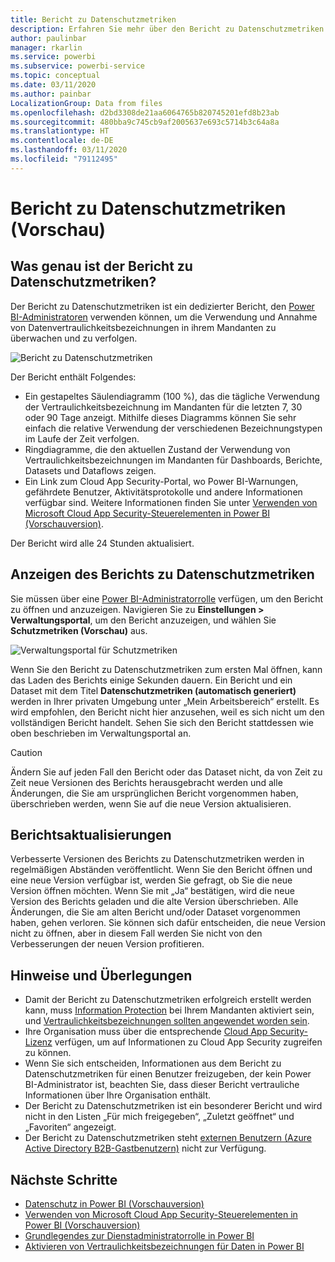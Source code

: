 ```yaml
---
title: Bericht zu Datenschutzmetriken
description: Erfahren Sie mehr über den Bericht zu Datenschutzmetriken.
author: paulinbar
manager: rkarlin
ms.service: powerbi
ms.subservice: powerbi-service
ms.topic: conceptual
ms.date: 03/11/2020
ms.author: painbar
LocalizationGroup: Data from files
ms.openlocfilehash: d2bd3308de21aa6064765b820745201efd8b23ab
ms.sourcegitcommit: 480bba9c745cb9af2005637e693c5714b3c64a8a
ms.translationtype: HT
ms.contentlocale: de-DE
ms.lasthandoff: 03/11/2020
ms.locfileid: "79112495"
---
```

# <a name="data-protection-metrics-report-preview"></a>Bericht zu Datenschutzmetriken (Vorschau)

## <a name="what-is-the-data-protection-metrics-report"></a>Was genau ist der Bericht zu Datenschutzmetriken?
Der Bericht zu Datenschutzmetriken ist ein dedizierter Bericht, den [Power BI-Administratoren](../service-admin-role.md) verwenden können, um die Verwendung und Annahme von Datenvertraulichkeitsbezeichnungen in ihrem Mandanten zu überwachen und zu verfolgen.

![Bericht zu Datenschutzmetriken](./media/service-security-data-protection-metrics-report/protection-metrics-seven-days-1.png)
 
Der Bericht enthält Folgendes:
* Ein gestapeltes Säulendiagramm (100 %), das die tägliche Verwendung der Vertraulichkeitsbezeichnung im Mandanten für die letzten 7, 30 oder 90 Tage anzeigt. Mithilfe dieses Diagramms können Sie sehr einfach die relative Verwendung der verschiedenen Bezeichnungstypen im Laufe der Zeit verfolgen.
* Ringdiagramme, die den aktuellen Zustand der Verwendung von Vertraulichkeitsbezeichnungen im Mandanten für Dashboards, Berichte, Datasets und Dataflows zeigen.
* Ein Link zum Cloud App Security-Portal, wo Power BI-Warnungen, gefährdete Benutzer, Aktivitätsprotokolle und andere Informationen verfügbar sind. Weitere Informationen finden Sie unter [Verwenden von Microsoft Cloud App Security-Steuerelementen in Power BI (Vorschauversion)](./service-security-using-microsoft-cloud-app-security-controls.md).

Der Bericht wird alle 24 Stunden aktualisiert.

## <a name="viewing-the-data-protection-metrics-report"></a>Anzeigen des Berichts zu Datenschutzmetriken

Sie müssen über eine [Power BI-Administratorrolle](../service-admin-role.md) verfügen, um den Bericht zu öffnen und anzuzeigen.
Navigieren Sie zu **Einstellungen > Verwaltungsportal**, um den Bericht anzuzeigen, und wählen Sie **Schutzmetriken (Vorschau)** aus.

![Verwaltungsportal für Schutzmetriken](./media/service-security-data-protection-metrics-report/protection-metrics-admin-portal.png)
 
 
Wenn Sie den Bericht zu Datenschutzmetriken zum ersten Mal öffnen, kann das Laden des Berichts einige Sekunden dauern. Ein Bericht und ein Dataset mit dem Titel **Datenschutzmetriken (automatisch generiert)** werden in Ihrer privaten Umgebung unter „Mein Arbeitsbereich“ erstellt. Es wird empfohlen, den Bericht nicht hier anzusehen, weil es sich nicht um den vollständigen Bericht handelt. Sehen Sie sich den Bericht stattdessen wie oben beschrieben im Verwaltungsportal an.

> [!CAUTION]
> Ändern Sie auf jeden Fall den Bericht oder das Dataset nicht, da von Zeit zu Zeit neue Versionen des Berichts herausgebracht werden und alle Änderungen, die Sie am ursprünglichen Bericht vorgenommen haben, überschrieben werden, wenn Sie auf die neue Version aktualisieren.

## <a name="report-updates"></a>Berichtsaktualisierungen

Verbesserte Versionen des Berichts zu Datenschutzmetriken werden in regelmäßigen Abständen veröffentlicht. Wenn Sie den Bericht öffnen und eine neue Version verfügbar ist, werden Sie gefragt, ob Sie die neue Version öffnen möchten. Wenn Sie mit „Ja“ bestätigen, wird die neue Version des Berichts geladen und die alte Version überschrieben. Alle Änderungen, die Sie am alten Bericht und/oder Dataset vorgenommen haben, gehen verloren. Sie können sich dafür entscheiden, die neue Version nicht zu öffnen, aber in diesem Fall werden Sie nicht von den Verbesserungen der neuen Version profitieren. 
## <a name="notes-and-considerations"></a>Hinweise und Überlegungen
* Damit der Bericht zu Datenschutzmetriken erfolgreich erstellt werden kann, muss [Information Protection](./service-security-enable-data-sensitivity-labels.md) bei Ihrem Mandanten aktiviert sein, und [Vertraulichkeitsbezeichnungen sollten angewendet worden sein](../designer/service-security-apply-data-sensitivity-labels.md). 
* Ihre Organisation muss über die entsprechende [Cloud App Security-Lizenz](https://docs.microsoft.com/power-bi/admin/service-security-using-microsoft-cloud-app-security-controls#microsoft-cloud-app-security-licensing) verfügen, um auf Informationen zu Cloud App Security zugreifen zu können.
* Wenn Sie sich entscheiden, Informationen aus dem Bericht zu Datenschutzmetriken für einen Benutzer freizugeben, der kein Power BI-Administrator ist, beachten Sie, dass dieser Bericht vertrauliche Informationen über Ihre Organisation enthält.
* Der Bericht zu Datenschutzmetriken ist ein besonderer Bericht und wird nicht in den Listen „Für mich freigegeben“, „Zuletzt geöffnet“ und „Favoriten“ angezeigt.
* Der Bericht zu Datenschutzmetriken steht [externen Benutzern (Azure Active Directory B2B-Gastbenutzern)](../service-admin-azure-ad-b2b.md) nicht zur Verfügung.
## <a name="next-steps"></a>Nächste Schritte
* [Datenschutz in Power BI (Vorschauversion)](./service-security-data-protection-overview.md)
* [Verwenden von Microsoft Cloud App Security-Steuerelementen in Power BI (Vorschauversion)](./service-security-using-microsoft-cloud-app-security-controls.md)
* [Grundlegendes zur Dienstadministratorrolle in Power BI](../service-admin-role.md)
* [Aktivieren von Vertraulichkeitsbezeichnungen für Daten in Power BI](./service-security-enable-data-sensitivity-labels.md)